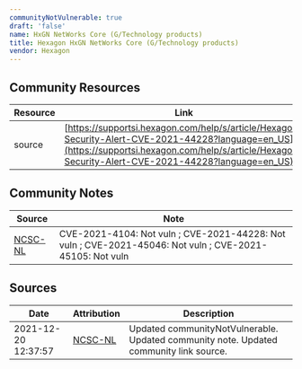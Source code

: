 ```yaml
---
communityNotVulnerable: true
draft: 'false'
name: HxGN NetWorks Core (G/Technology products)
title: Hexagon HxGN NetWorks Core (G/Technology products)
vendor: Hexagon
---
```



## Community Resources
| Resource | Link |
| --- | --- |
| source | [https://supportsi.hexagon.com/help/s/article/Hexagon-Security-Alert-CVE-2021-44228?language=en_US](https://supportsi.hexagon.com/help/s/article/Hexagon-Security-Alert-CVE-2021-44228?language=en_US) |

## Community Notes
| Source | Note |
| --- | --- |
| [NCSC-NL](https://github.com/NCSC-NL/log4shell/blob/main/software/README.md) | CVE-2021-4104: Not vuln ; CVE-2021-44228: Not vuln ; CVE-2021-45046: Not vuln ; CVE-2021-45105: Not vuln </ul> |

## Sources
| Date | Attribution | Description |
| --- | --- | --- |
| 2021-12-20 12:37:57 | [NCSC-NL](https://github.com/NCSC-NL/log4shell/blob/main/software/README.md) | Updated communityNotVulnerable. Updated community note. Updated community link source.  |

